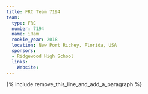 ```yaml
---
title: FRC Team 7194
team:
  type: FRC
  number: 7194
  name: iRam
  rookie_year: 2018
  location: New Port Richey, Florida, USA
  sponsors:
  - Ridgewood High School
  links:
    Website:
---
```


{% include remove_this_line_and_add_a_paragraph %}